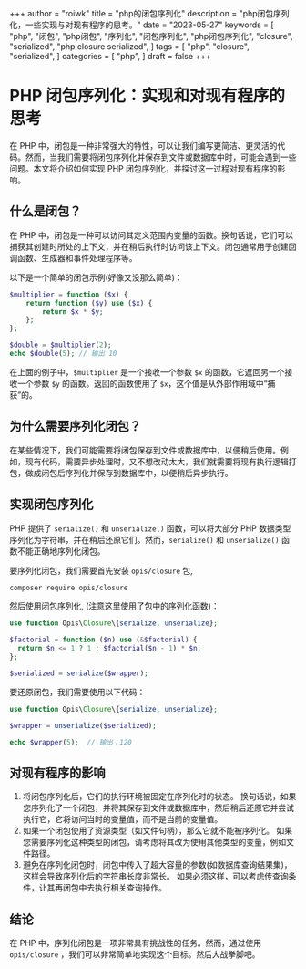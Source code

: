 +++
author = "roiwk"
title = "php的闭包序列化"
description = "php闭包序列化，一些实现与对现有程序的思考。"
date = "2023-05-27"
keywords = [
    "php",
    "闭包",
    "php闭包",
    "序列化",
    "闭包序列化",
    "php闭包序列化",
    "closure",
    "serialized",
    "php closure serialized",
]
tags = [
    "php",
    "closure",
    "serialized",
]
categories = [
    "php",
]
draft = false
+++

# PHP 闭包序列化：实现和对现有程序的思考

在 PHP 中，闭包是一种非常强大的特性，可以让我们编写更简洁、更灵活的代码。然而，当我们需要将闭包序列化并保存到文件或数据库中时，可能会遇到一些问题。本文将介绍如何实现 PHP 闭包序列化，并探讨这一过程对现有程序的影响。

## 什么是闭包？

在 PHP 中，闭包是一种可以访问其定义范围内变量的函数。换句话说，它们可以捕获其创建时所处的上下文，并在稍后执行时访问该上下文。闭包通常用于创建回调函数、生成器和事件处理程序等。

以下是一个简单的闭包示例(好像又没那么简单)：

```php
$multiplier = function ($x) {
    return function ($y) use ($x) {
        return $x * $y;
    };
};

$double = $multiplier(2);
echo $double(5); // 输出 10
```

在上面的例子中，`$multiplier` 是一个接收一个参数 `$x` 的函数，它返回另一个接收一个参数 `$y` 的函数。返回的函数使用了 `$x`，这个值是从外部作用域中“捕获”的。

## 为什么需要序列化闭包？

在某些情况下，我们可能需要将闭包保存到文件或数据库中，以便稍后使用。例如，现有代码，需要异步处理时，又不想改动太大，我们就需要将现有执行逻辑打包，做成闭包后序列化并保存到数据库中，以便稍后异步执行。


## 实现闭包序列化

PHP 提供了 `serialize()` 和 `unserialize()` 函数，可以将大部分 PHP 数据类型序列化为字符串，并在稍后还原它们。然而，`serialize()` 和 `unserialize()` 函数不能正确地序列化闭包。

要序列化闭包，我们需要首先安装 `opis/closure` 包, 

```sh
composer require opis/closure
```

然后使用闭包序列化, (注意这里使用了包中的序列化函数)：

```php
use function Opis\Closure\{serialize, unserialize};

$factorial = function ($n) use (&$factorial) {
  return $n <= 1 ? 1 : $factorial($n - 1) * $n;
};

$serialized = serialize($wrapper);
```

要还原闭包，我们需要使用以下代码：

```php
use function Opis\Closure\{serialize, unserialize};

$wrapper = unserialize($serialized);

echo $wrapper(5);  // 输出：120

```


## 对现有程序的影响

1. 将闭包序列化后，它们的执行环境被固定在序列化时的状态。
   换句话说，如果您序列化了一个闭包，并将其保存到文件或数据库中，然后稍后还原它并尝试执行它，它将访问当时的变量值，而不是当前的变量值。 
2. 如果一个闭包使用了资源类型（如文件句柄），那么它就不能被序列化。 
如果您需要序列化这种类型的闭包，请考虑将其改为使用其他类型的变量，例如文件路径。 
3. 避免在序列化闭包时，闭包中传入了超大容量的参数(如数据库查询结果集)，这样会导致序列化后的字符串长度非常长。 
如果必须这样，可以考虑传查询条件，让其再闭包中去执行相关查询操作。

## 结论

在 PHP 中，序列化闭包是一项非常具有挑战性的任务。然而，通过使用 `opis/closure` ，我们可以非常简单地实现这个目标。然后大战拳脚吧。